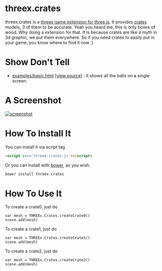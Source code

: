 threex.crates
=============

threex.crates is a [threex game extension for three.js](http://www.threejsgame.com/extensions/).
It provides [crates](http://en.wikipedia.org/wiki/Crate) models, 3 of them to be accurate.
Yeah you heard me, this is only boxes of wood. Why doing a extension for that. 
It is because crates are like a myth in 3d graphic, we put them everywhere.
So if you need crates to easily put in your game, you know where to find it now :)




Show Don't Tell
===============
* [examples/basic.html](http://jeromeetienne.github.io/threex.crates/examples/basic.html)
\[[view source](https://github.com/jeromeetienne/threex.crates/blob/master/examples/basic.html)\] :
It shows all the balls on a single screen.

A Screenshot
============
[![screenshot](https://raw.githubusercontent.com/jeromeetienne/threex.crates/master/examples/images/screenshot-threex-crates-512x512.jpg)](http://jeromeetienne.github.io/threex.crates/examples/basic.html)

How To Install It
=================

You can install it via script tag

```html
<script src='threex.crates.js'></script>
```

Or you can install with [bower](http://bower.io/), as you wish.

```bash
bower install threex.crates
```

How To Use It
=============

To create a crate0, just do

```
var mesh = THREEx.Crates.createCrate0()
scene.add(mesh)
```

To create a crate1, just do

```
var mesh = THREEx.Crates.createCrate1()
scene.add(mesh)
```

To create a crate2, just do

```
var mesh = THREEx.Crates.createCrate2()
scene.add(mesh)
```

